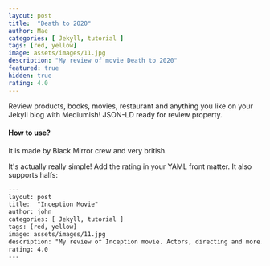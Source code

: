```yaml
---
layout: post
title:  "Death to 2020"
author: Mae
categories: [ Jekyll, tutorial ]
tags: [red, yellow]
image: assets/images/11.jpg
description: "My review of movie Death to 2020"
featured: true
hidden: true
rating: 4.0
---
```


Review products, books, movies, restaurant and anything you like on your Jekyll blog with Mediumish! JSON-LD ready for review property.

#### How to use?

It is made by Black Mirror crew and very british. 

It's actually really simple! Add the rating in your YAML front matter. It also supports halfs:

```html
---
layout: post
title:  "Inception Movie"
author: john
categories: [ Jekyll, tutorial ]
tags: [red, yellow]
image: assets/images/11.jpg
description: "My review of Inception movie. Actors, directing and more."
rating: 4.0
---
```
